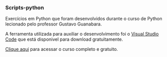 ### Scripts-python
 
Exercícios em Python que foram desenvolvidos durante o curso de Python lecionado pelo professor Gustavo Guanabara.

A ferramenta utilizada para auxiliar o desenvolvimento foi o [Visual Studio Code](https://code.visualstudio.com) que está disponivel para download gratuitamente.

[Clique aqui](https://www.youtube.com/watch?v=S9uPNppGsGo&list=PLvE-ZAFRgX8hnECDn1v9HNTI71veL3oW0) para acessar o curso completo e gratuito.
